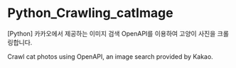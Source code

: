 # Python_Crawling_catImage
[Python] 카카오에서 제공하는 이미지 검색 OpenAPI를 이용하여 고양이 사진을 크롤링합니다.

Crawl cat photos using OpenAPI, an image search provided by Kakao.
